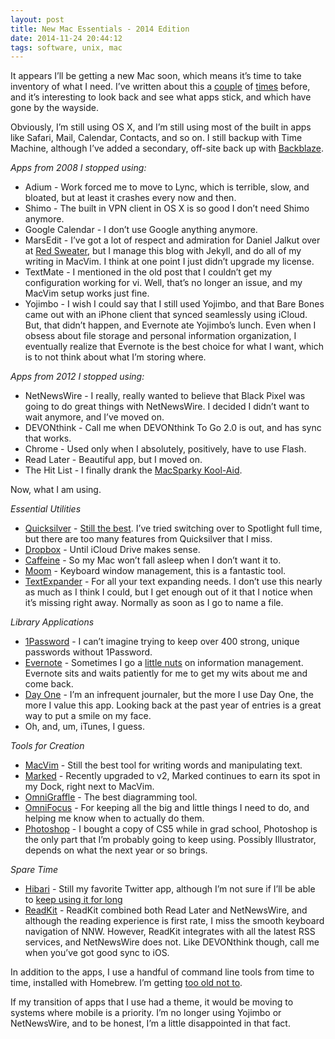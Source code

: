 ```yaml
---
layout: post
title: New Mac Essentials - 2014 Edition
date: 2014-11-24 20:44:12
tags: software, unix, mac
---
```


It appears I’ll be getting a new Mac soon, which means it’s time to take inventory of what I need. I’ve written about this a [couple][1] of [times][2] before, and it’s interesting to look back and see what apps stick, and which have gone by the wayside. 

Obviously, I’m still using OS X, and I’m still using most of the built in apps like Safari, Mail, Calendar, Contacts, and so on. I still backup with Time Machine, although I’ve added a secondary, off-site back up with [Backblaze][3]. 

*Apps from 2008 I stopped using:*

* Adium - Work forced me to move to Lync, which is terrible, slow, and bloated, but at least it crashes every now and then. 
* Shimo - The built in VPN client in OS X is so good I don’t need Shimo anymore. 
* Google Calendar - I don’t use Google anything anymore. 
* MarsEdit - I’ve got a lot of respect and admiration for Daniel Jalkut over at [Red Sweater][4], but I manage this blog with Jekyll, and do all of my writing in MacVim. I think at one point I just didn’t upgrade my license.  
* TextMate - I mentioned in the old post that I couldn’t get my configuration working for vi. Well, that’s no longer an issue, and my MacVim setup works just fine. 
* Yojimbo - I wish I could say that I still used Yojimbo, and that Bare Bones came out with an iPhone client that synced seamlessly using iCloud. But, that didn’t happen, and Evernote ate Yojimbo’s lunch. Even when I obsess about file storage and personal information organization, I eventually realize that Evernote is the best choice for what I want, which is to not think about what I’m storing where. 

*Apps from 2012 I stopped using:*

* NetNewsWire - I really, really wanted to believe that Black Pixel was going to do great things with NetNewsWire. I decided I didn’t want to wait anymore, and I’ve moved on. 
* DEVONthink - Call me when DEVONthink To Go 2.0 is out, and has sync that works.
* Chrome - Used only when I absolutely, positively, have to use Flash.
* Read Later - Beautiful app, but I moved on.
* The Hit List - I finally drank the [MacSparky Kool-Aid][5].

Now, what I am using.

*Essential Utilities*

* [Quicksilver][6] - [Still the best][7]. I’ve tried switching over to Spotlight full time, but there are too many features from Quicksilver that I miss. 
* [Dropbox][8] - Until iCloud Drive makes sense. 
* [Caffeine][9] - So my Mac won’t fall asleep when I don’t want it to. 
* [Moom][10] - Keyboard window management, this is a fantastic tool. 
* [TextExpander][11] - For all your text expanding needs. I don’t use this nearly as much as I think I could, but I get enough out of it that I notice when it’s missing right away. Normally as soon as I go to name a file. 


*Library Applications*

* [1Password][12] - I can’t imagine trying to keep over 400 strong, unique passwords without 1Password. 
* [Evernote][13] - Sometimes I go a [little nuts][14] on information management. Evernote sits and waits patiently for me to get my wits about me and come back. 
* [Day One][15] - I’m an infrequent journaler, but the more I use Day One, the more I value this app. Looking back at the past year of entries is a great way to put a smile on my face. 
* Oh, and, um, iTunes, I guess.

*Tools for Creation*

* [MacVim][16] - Still the best tool for writing words and manipulating text. 
* [Marked][17] - Recently upgraded to v2, Marked continues to earn its spot in my Dock, right next to MacVim.
* [OmniGraffle][18] - The best diagramming tool.
* [OmniFocus][19] - For keeping all the big and little things I need to do, and helping me know when to actually do them. 
* [Photoshop][20] - I bought a copy of CS5 while in grad school, Photoshop is the only part that I’m probably going to keep using. Possibly Illustrator, depends on what the next year or so brings. 


*Spare Time*

* [Hibari][21] - Still my favorite Twitter app, although I’m not sure if I’ll be able to [keep using it for long][22] 
* [ReadKit][23] - ReadKit combined both Read Later and NetNewsWire, and although the reading experience is first rate, I miss the smooth keyboard navigation of NNW. However, ReadKit integrates with all the latest RSS services, and NetNewsWire does not. Like DEVONthink though, call me when you’ve got good sync to iOS. 


In addition to the apps, I use a handful of command line tools from time to time, installed with Homebrew. I’m getting [too old not to][24].

If my transition of apps that I use had a theme, it would be moving to systems where mobile is a priority. I’m no longer using Yojimbo or NetNewsWire, and to be honest, I’m a little disappointed in that fact.


[1]:	http://jonathanbuys.com/2008/11/04/essentials.html
[2]:	http://jonathanbuys.com/2012/07/19/New_Mac_Essentials.html
[3]:	https://www.backblaze.com
[4]:	http://www.red-sweater.com
[5]:	http://macsparky.com/omnifocus-screencasts/
[6]:	http://qsapp.com
[7]:	http://jonathanbuys.com/2013/10/14/Quicksilver.html
[8]:	http://www.dropbox.com/
[9]:	http://www.lightheadsw.com/caffeine/
[10]:	http://manytricks.com/moom/
[11]:	http://smilesoftware.com/TextExpander/
[12]:	https://agilebits.com/onepassword
[13]:	https://evernote.com
[14]:	http://jonathanbuys.com/2014/10/27/Sensible_Information_Organization.html
[15]:	http://dayoneapp.com
[16]:	https://code.google.com/p/macvim/
[17]:	http://markedapp.com/
[18]:	http://www.omnigroup.com/products/omnigraffle/
[19]:	https://www.omnigroup.com/omnifocus/
[20]:	http://www.adobe.com/products/photoshop.html
[21]:	http://hibariapp.com/
[22]:	http://www.marco.org/2014/11/24/twitter-california-knife.
[23]:	http://readkitapp.com
[24]:	http://www.tbray.org/ongoing/When/201x/2014/03/08/New-Mac-Setup
